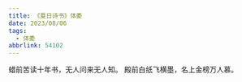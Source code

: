 ```yaml
---
title: 《夏日诗书》体委
date: 2023/08/06
tags:
  - 体委
abbrlink: 54102
---
```

蜡前苦读十年书，无人问来无人知。
殿前白纸飞横墨，名上金榜万人慕。
